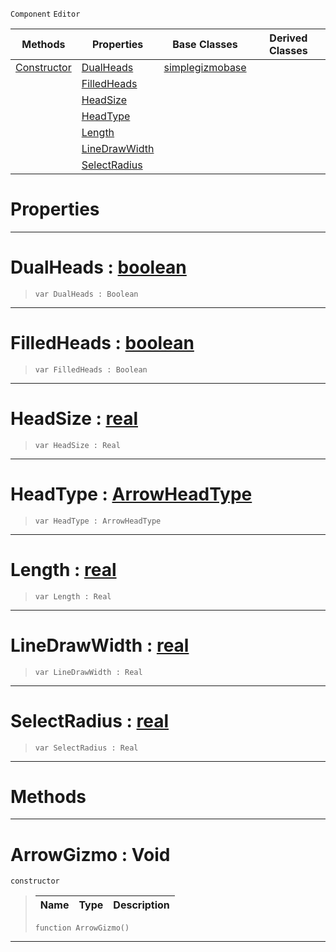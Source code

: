  `Component` `Editor`



|Methods|Properties|Base Classes|Derived Classes|
|---|---|---|---|
|[ Constructor](https://github.com/PlasmaEngine/PlasmaDocs/blob/master/code_reference/class_reference/arrowgizmo.markdown#arrowgizmo-void)|[ DualHeads](https://github.com/PlasmaEngine/PlasmaDocs/blob/master/code_reference/class_reference/arrowgizmo.markdown#dualheads-plasma-engine-do)|[simplegizmobase](https://github.com/PlasmaEngine/PlasmaDocs/blob/master/code_reference/class_reference/simplegizmobase.markdown)| |
| |[ FilledHeads](https://github.com/PlasmaEngine/PlasmaDocs/blob/master/code_reference/class_reference/arrowgizmo.markdown#filledheads-plasma-engine)| | |
| |[ HeadSize](https://github.com/PlasmaEngine/PlasmaDocs/blob/master/code_reference/class_reference/arrowgizmo.markdown#headsize-plasma-engine-doc)| | |
| |[ HeadType](https://github.com/PlasmaEngine/PlasmaDocs/blob/master/code_reference/class_reference/arrowgizmo.markdown#headtype-plasma-engine-doc)| | |
| |[ Length](https://github.com/PlasmaEngine/PlasmaDocs/blob/master/code_reference/class_reference/arrowgizmo.markdown#length-plasma-engine-docum)| | |
| |[ LineDrawWidth](https://github.com/PlasmaEngine/PlasmaDocs/blob/master/code_reference/class_reference/arrowgizmo.markdown#linedrawwidth-plasma-engin)| | |
| |[ SelectRadius](https://github.com/PlasmaEngine/PlasmaDocs/blob/master/code_reference/class_reference/arrowgizmo.markdown#selectradius-plasma-engine)| | |


 #  Properties


---  
 #  DualHeads : [boolean](https://github.com/PlasmaEngine/PlasmaDocs/blob/master/code_reference/lightning_base_types/boolean.markdown)

> 
> ``` lang=cpp, name=Lightning
> var DualHeads : Boolean


---  
 #  FilledHeads : [boolean](https://github.com/PlasmaEngine/PlasmaDocs/blob/master/code_reference/lightning_base_types/boolean.markdown)

> 
> ``` lang=cpp, name=Lightning
> var FilledHeads : Boolean


---  
 #  HeadSize : [real](https://github.com/PlasmaEngine/PlasmaDocs/blob/master/code_reference/lightning_base_types/real.markdown)

> 
> ``` lang=cpp, name=Lightning
> var HeadSize : Real


---  
 #  HeadType : [ArrowHeadType](https://github.com/PlasmaEngine/PlasmaDocs/blob/master/code_reference/enum_reference.markdown#arrowheadtype)

> 
> ``` lang=cpp, name=Lightning
> var HeadType : ArrowHeadType


---  
 #  Length : [real](https://github.com/PlasmaEngine/PlasmaDocs/blob/master/code_reference/lightning_base_types/real.markdown)

> 
> ``` lang=cpp, name=Lightning
> var Length : Real


---  
 #  LineDrawWidth : [real](https://github.com/PlasmaEngine/PlasmaDocs/blob/master/code_reference/lightning_base_types/real.markdown)

> 
> ``` lang=cpp, name=Lightning
> var LineDrawWidth : Real


---  
 #  SelectRadius : [real](https://github.com/PlasmaEngine/PlasmaDocs/blob/master/code_reference/lightning_base_types/real.markdown)

> 
> ``` lang=cpp, name=Lightning
> var SelectRadius : Real


---  
 #  Methods


---  
 #  ArrowGizmo : Void

 `constructor`

> 
> |Name|Type|Description|
> |---|---|---|
> ``` lang=cpp, name=Lightning
> function ArrowGizmo()
> ``` 


---  
 

 